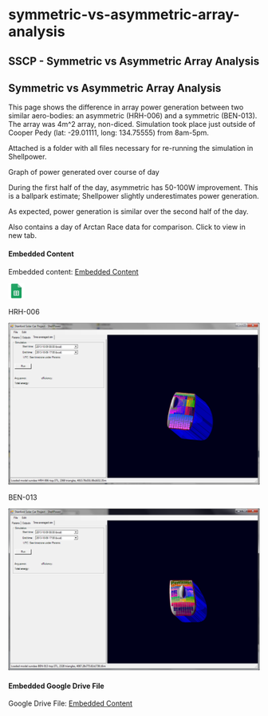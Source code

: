 # symmetric-vs-asymmetric-array-analysis

## SSCP - Symmetric vs Asymmetric Array Analysis

## Symmetric vs Asymmetric Array Analysis

This page shows the difference in array power generation between two similar aero-bodies: an asymmetric (HRH-006) and a symmetric (BEN-013).  The array was 4m^2 array, non-diced.  Simulation took place just outside of Cooper Pedy (lat: -29.01111, long: 134.75555) from 8am-5pm.

Attached is a folder with all files necessary for re-running the simulation in Shellpower.

Graph of power generated over course of day

During the first half of the day, asymmetric has 50-100W improvement.  This is a ballpark estimate; Shellpower slightly underestimates power generation.

As expected, power generation is similar over the second half of the day.&#x20;

Also contains a day of Arctan Race data for comparison.  Click to view in new tab.

#### Embedded Content

Embedded content: [Embedded Content](symmetric-vs-asymmetric-array-analysis.md)

![](../../../../assets/sheets_32dp.png)

HRH-006

![](../../../../assets/image_9b7e27bcc4.png)

BEN-013

![](../../../../assets/image_94130fa347.png)

#### Embedded Google Drive File

Google Drive File: [Embedded Content](https://drive.google.com/embeddedfolderview?id=1ESNVVDdGRYbOP6-b7S8NWedcsNGbJg4v#list)
